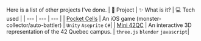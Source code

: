 Here is a list of other projects I've done.
| 💽 Project | ✨ What is it? | 💻 Tech used |
| --- | --- | --- |
| [Pocket Cells](https://apps.apple.com/ca/app/pocket-cells/id6742109695?platform=iphone) | An iOS game (monster-collector/auto-battler) | `Unity` `Aseprite` `C#`|
| [Mini 42QC](https://mini42qc.vercel.app/) | An interactive 3D representation of the 42 Quebec campus. | `three.js` `blender` `javascript`|
